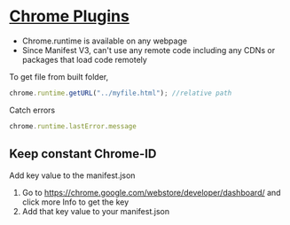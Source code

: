 # [Chrome Plugins](https://developer.chrome.com/extensions/devguide)

- Chrome.runtime is available on any webpage
- Since Manifest V3, can't use any remote code including any CDNs or packages that load code remotely

To get file from built folder,

```js
chrome.runtime.getURL("../myfile.html"); //relative path
```

Catch errors

```js
chrome.runtime.lastError.message
```

## Keep constant Chrome-ID

Add key value to the manifest.json

1. Go to https://chrome.google.com/webstore/developer/dashboard/ and click more Info to get the key
3. Add that key value to your manifest.json

